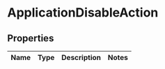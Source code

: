 
# ApplicationDisableAction

## Properties
Name | Type | Description | Notes
------------ | ------------- | ------------- | -------------



